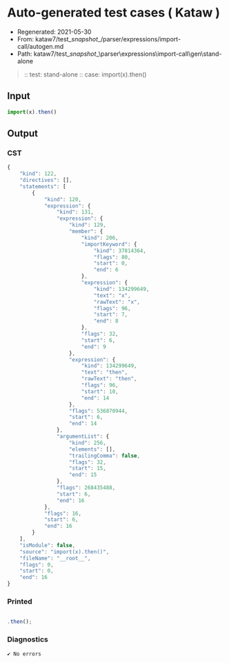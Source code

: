 # Auto-generated test cases ( Kataw )
- Regenerated: 2021-05-30
- From: kataw7/test\__snapshot__/parser/expressions/import-call/autogen.md
- Path: kataw7/test\__snapshot__\parser\expressions\import-call\gen\stand-alone
> :: test: stand-alone
> :: case: import(x).then()
## Input

`````js
import(x).then()
`````
## Output

### CST

```javascript
{
    "kind": 122,
    "directives": [],
    "statements": [
        {
            "kind": 120,
            "expression": {
                "kind": 131,
                "expression": {
                    "kind": 129,
                    "member": {
                        "kind": 206,
                        "importKeyword": {
                            "kind": 37814364,
                            "flags": 80,
                            "start": 0,
                            "end": 6
                        },
                        "expression": {
                            "kind": 134299649,
                            "text": "x",
                            "rawText": "x",
                            "flags": 96,
                            "start": 7,
                            "end": 8
                        },
                        "flags": 32,
                        "start": 6,
                        "end": 9
                    },
                    "expression": {
                        "kind": 134299649,
                        "text": "then",
                        "rawText": "then",
                        "flags": 96,
                        "start": 10,
                        "end": 14
                    },
                    "flags": 536870944,
                    "start": 6,
                    "end": 14
                },
                "argumentList": {
                    "kind": 256,
                    "elements": [],
                    "trailingComma": false,
                    "flags": 32,
                    "start": 15,
                    "end": 15
                },
                "flags": 268435488,
                "start": 6,
                "end": 16
            },
            "flags": 16,
            "start": 6,
            "end": 16
        }
    ],
    "isModule": false,
    "source": "import(x).then()",
    "fileName": "__root__",
    "flags": 0,
    "start": 0,
    "end": 16
}
```

### Printed

```javascript

.then();
```

### Diagnostics

```javascript
✔ No errors
```

